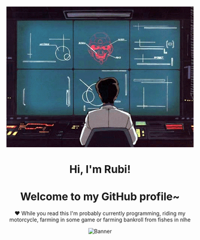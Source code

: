 <p align="center">
  <a><img src="banner.gif" alt="Banner"></a>
</p>

<h1 align="center">Hi, I'm Rubi!</h1>
<h1 align="center">Welcome to my GitHub profile~</h1>

<p align="center">❤ While you read this I'm probably currently programming, riding my motorcycle, farming in some game or farming bankroll from fishes in nlhe</p>

<p align="center">
  <a><img src="poker.gif" alt="Banner"></a>
</p>
